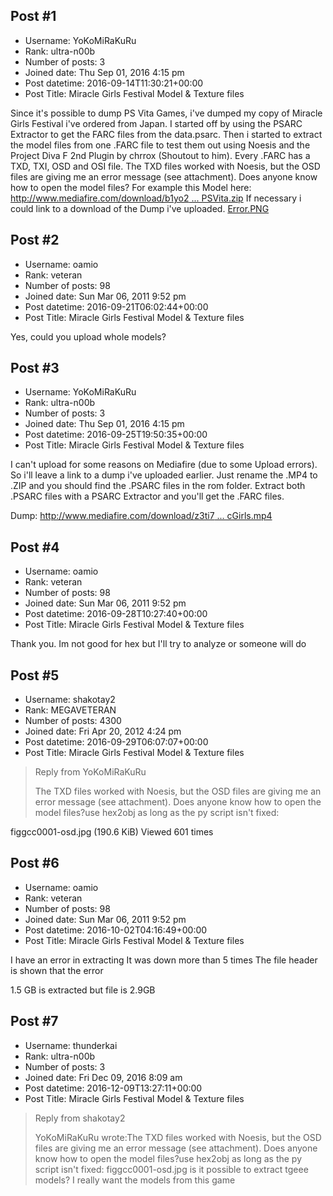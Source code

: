 ## Post #1
- Username: YoKoMiRaKuRu
- Rank: ultra-n00b
- Number of posts: 3
- Joined date: Thu Sep 01, 2016 4:15 pm
- Post datetime: 2016-09-14T11:30:21+00:00
- Post Title: Miracle Girls Festival Model & Texture files

Since it's possible to dump PS Vita Games, i've dumped my copy of Miracle Girls Festival i've ordered from Japan. I started off by using the PSARC Extractor to get the FARC files from the data.psarc. Then i started to extract the model files from one .FARC file to test them out using Noesis and the Project Diva F 2nd Plugin by chrrox (Shoutout to him). Every .FARC has a TXD, TXI, OSD and OSI file. The TXD files worked with Noesis, but the OSD files are giving me an error message (see attachment). Does anyone know how to open the model files? For example this Model here: [http://www.mediafire.com/download/b1yo2 ... PSVita.zip](http://www.mediafire.com/download/b1yo2naadkuf9b1/PSVita.zip)
If necessary i could link to a download of the Dump i've uploaded.
[Error.PNG](https://xentaxbackup.github.io/file/11705_Error.PNG)
## Post #2
- Username: oamio
- Rank: veteran
- Number of posts: 98
- Joined date: Sun Mar 06, 2011 9:52 pm
- Post datetime: 2016-09-21T06:02:44+00:00
- Post Title: Miracle Girls Festival Model & Texture files

Yes, could you upload whole models?
## Post #3
- Username: YoKoMiRaKuRu
- Rank: ultra-n00b
- Number of posts: 3
- Joined date: Thu Sep 01, 2016 4:15 pm
- Post datetime: 2016-09-25T19:50:35+00:00
- Post Title: Miracle Girls Festival Model & Texture files

I can't upload for some reasons on Mediafire (due to some Upload errors). So i'll leave a link to a dump i've uploaded earlier. Just rename the .MP4 to .ZIP and you should find the .PSARC files in the rom folder. Extract both .PSARC files with a PSARC Extractor and you'll get the .FARC files.

Dump: [http://www.mediafire.com/download/z3ti7 ... cGirls.mp4](http://www.mediafire.com/download/z3ti7gnec2xgb3u/CuteMusicGirls.mp4)
## Post #4
- Username: oamio
- Rank: veteran
- Number of posts: 98
- Joined date: Sun Mar 06, 2011 9:52 pm
- Post datetime: 2016-09-28T10:27:40+00:00
- Post Title: Miracle Girls Festival Model & Texture files

Thank you. Im not good for hex but I'll try to analyze
or someone will do
## Post #5
- Username: shakotay2
- Rank: MEGAVETERAN
- Number of posts: 4300
- Joined date: Fri Apr 20, 2012 4:24 pm
- Post datetime: 2016-09-29T06:07:07+00:00
- Post Title: Miracle Girls Festival Model & Texture files

> Reply from YoKoMiRaKuRu
>
> The TXD files worked with Noesis, but the OSD files are giving me an error message (see attachment). Does anyone know how to open the model files?use hex2obj as long as the py script isn't fixed:



figgcc0001-osd.jpg (190.6 KiB) Viewed 601 times
## Post #6
- Username: oamio
- Rank: veteran
- Number of posts: 98
- Joined date: Sun Mar 06, 2011 9:52 pm
- Post datetime: 2016-10-02T04:16:49+00:00
- Post Title: Miracle Girls Festival Model & Texture files

I have an error in extracting
It was down more than 5 times
The file header is shown that the error

1.5 GB is extracted but file is 2.9GB
## Post #7
- Username: thunderkai
- Rank: ultra-n00b
- Number of posts: 3
- Joined date: Fri Dec 09, 2016 8:09 am
- Post datetime: 2016-12-09T13:27:11+00:00
- Post Title: Miracle Girls Festival Model & Texture files

> Reply from shakotay2
>
> YoKoMiRaKuRu wrote:The TXD files worked with Noesis, but the OSD files are giving me an error message (see attachment). Does anyone know how to open the model files?use hex2obj as long as the py script isn't fixed:
figgcc0001-osd.jpg is it possible to extract tgeee models? I really want the models from this game
